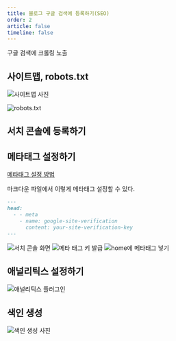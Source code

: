 ```yaml
---
title: 블로그 구글 검색에 등록하기(SEO)
order: 2
article: false
timeline: false
---
```


구글 검색에 크롤링 노출

## 사이트맵, robots.txt

![사이트맵 사진]()

![robots.txt]()

## 서치 콘솔에 등록하기

## 메타태그 설정하기

[메타태그 설정 방법](https://v2.vuepress.vuejs.org/reference/frontmatter.html#description)

마크다운 파일에서 이렇게 메타태그 설정할 수 있다.
```md
---
head:
  - - meta
    - name: google-site-verification
      content: your-site-verification-key
---
```

![서치 콘솔 화면]()
![메타 태그 키 발급]()
![home에 메타태그 넣기]()

## 애널리틱스 설정하기

![애널리틱스 플러그인]()

## 색인 생성

![색인 생성 사진]()
